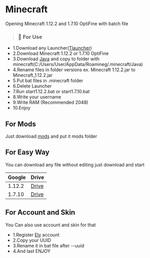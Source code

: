 # Minecraft
Opening Minecraft 1.12.2 and 1.7.10 OptiFine with batch file

> ### :red_circle: For Use

* 1.Download any Launcher([Tlauncher](https://tlauncher.org))
* 2.Download Minecraft 1.12.2 or 1.7.10 OptiFine
* 3.Download [Java](https://www.java.com/download/ie_manual.jsp) and copy to folder with minecraft(C:/Users/User/AppData/Roamineg/.minecraft/Java)
* 4.Rename files in folder versions ex. Minecraft 1.12.2.jar to Minecraft_1.12.2.jar
* 5.Put bat files in .minecraft folder
* 6.Delete Launcher
* 7.Run start1.12.2.bat or start1.7.10.bat
* 8.Write your username
* 9.Write RAM (Recommended 2048)
* 10.Enjoy

## For Mods
Just download [mods](https://minecraft-inside.ru/mods/) and put it mods folder

## For Easy Way
You can download any file without editing just download and start

|  Google |  Drive|
|:----------|:----------|
|1.12.2|[Drive](https://drive.google.com/drive/folders/13RKGumQOOp2TEsvJsQHao6kr_ooZCT2U?usp=sharing)|
|1.7.10|[Drive](https://drive.google.com/drive/folders/18LXhxb1O4IGwUa7Pd8I1NbJDL5fNn5Gr?usp=sharing)|

## For Account and Skin

You Can also use account and skin for that
* 1.Register [Ely](https://ely.by) account
* 2.Copy your UUID
* 3.Rename it in bat file after --uuid
* 4.And last ENJOY
